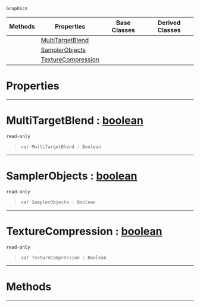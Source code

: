  `Graphics`

|Methods|Properties|Base Classes|Derived Classes|
|---|---|---|---|
| |[ MultiTargetBlend](graphicsdriversupport.md#multitargetblend-zilch-en)| | |
| |[ SamplerObjects](graphicsdriversupport.md#samplerobjects-zilch-engi)| | |
| |[ TextureCompression](graphicsdriversupport.md#texturecompression-zero)| | |


 #  Properties


---  
 #  MultiTargetBlend : [boolean](../nada_base_types/boolean.md)

 `read-only`

> 
> ``` lang=cpp, name=Nada
> var MultiTargetBlend : Boolean


---  
 #  SamplerObjects : [boolean](../nada_base_types/boolean.md)

 `read-only`

> 
> ``` lang=cpp, name=Nada
> var SamplerObjects : Boolean


---  
 #  TextureCompression : [boolean](../nada_base_types/boolean.md)

 `read-only`

> 
> ``` lang=cpp, name=Nada
> var TextureCompression : Boolean


---  
 #  Methods


---  
 

 
